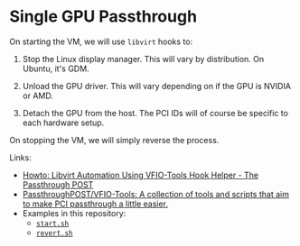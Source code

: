 # Single GPU Passthrough

On starting the VM, we will use `libvirt` hooks to:

1. Stop the Linux display manager. This will vary by distribution. On Ubuntu, it's GDM.

1. Unload the GPU driver. This will vary depending on if the GPU is NVIDIA or AMD.

1. Detach the GPU from the host. The PCI IDs will of course be specific to each hardware setup.

On stopping the VM, we will simply reverse the process.

Links:

- [Howto: Libvirt Automation Using VFIO-Tools Hook Helper - The Passthrough POST](https://passthroughpo.st/simple-per-vm-libvirt-hooks-with-the-vfio-tools-hook-helper/)
- [PassthroughPOST/VFIO-Tools: A collection of tools and scripts that aim to make PCI passthrough a little easier.](https://github.com/PassthroughPOST/VFIO-Tools)
- Examples in this repository: 
    - [`start.sh`](start.sh)
    - [`revert.sh`](revert.sh)
